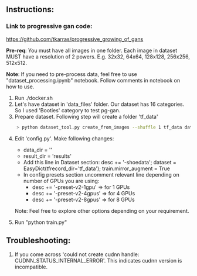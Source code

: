 ## Instructions:

### Link to progressive gan code:
https://github.com/tkarras/progressive_growing_of_gans

**Pre-req**: You must have all images in one folder. Each image in dataset MUST have a resolution of 2 powers. E.g. 32x32, 64x64, 128x128, 256x256, 512x512.

**Note**: If you need to pre-process data, feel free to use "dataset_processing.ipynb" notebook. Follow comments in notebook on how to use.

1. Run ./docker.sh
2. Let's have dataset in 'data_files' folder. Our dataset has 16 categories. So I used 'Booties' category to test pg-gan.
3. Prepare dataset. Following step will create a folder 'tf_data'
```bash
    > python dataset_tool.py create_from_images --shuffle 1 tf_data data_files/Booties
```
4. Edit 'config.py'. Make following changes:
   - data_dir = ''
   - result_dir = 'results'
   - Add this line in Dataset section:
            desc += '-shoedata';             dataset = EasyDict(tfrecord_dir='tf_data'); train.mirror_augment = True
   - In config presets section uncomment relevant line depending on number of GPUs you are using:
      - desc += '-preset-v2-1gpu' => for 1 GPUs
      - desc += '-preset-v2-4gpus' => for 4 GPUs
      - desc += '-preset-v2-8gpus' => for 8 GPUs

    Note: Feel free to explore other options depending on your requirement.

5. Run "python train.py"

## Troubleshooting:

1. If you come across 'could not create cudnn handle: CUDNN_STATUS_INTERNAL_ERROR'. This indicates cudnn version is incompatible.
